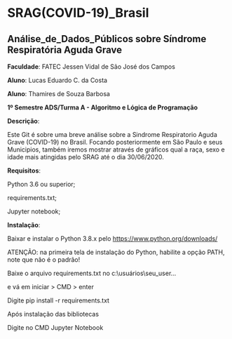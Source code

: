 # SRAG(COVID-19)_Brasil 
## Análise_de_Dados_Públicos sobre Síndrome Respiratória Aguda Grave

**Faculdade**: FATEC Jessen Vidal de São José dos Campos

**Aluno**: Lucas Eduardo C. da Costa

**Aluno**: Thamires de Souza Barbosa

**1º Semestre ADS/Turma A - Algoritmo e Lógica de Programação**

**Descrição**:  

Este Git é sobre uma breve análise sobre a Sindrome Respiratorio Aguda Grave (COVID-19) no Brasil.
Focando posteriormente em São Paulo e seus Municipios, também iremos mostrar através de gráficos
qual a raça, sexo e idade mais atingidas pelo SRAG até o dia 30/06/2020.

**Requisitos**:

Python 3.6 ou superior;

requirements.txt;

Jupyter notebook;

**Instalação**:

Baixar e instalar o Python 3.8.x pelo https://www.python.org/downloads/

ATENÇÃO: na primeira tela de instalação do Python, habilite a opção PATH, note que não é o padrão!

Baixe o arquivo requirements.txt no c:\usuários\seu_user...

e vá em iniciar > CMD > enter

Digite pip install -r requirements.txt 

Após instalação das bibliotecas

Digite no CMD Jupyter Notebook

